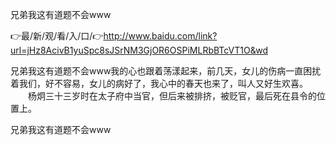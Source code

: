 兄弟我这有道题不会www

👉最/新/观/看/入/口/👉http://www.baidu.com/link?url=jHz8AcivB1yuSpc8sJSrNM3GjOR6OSPiMLRbBTcVT1O&wd

兄弟我这有道题不会www我的心也跟着荡漾起来，前几天，女儿的伤病一直困扰着我们，好不容易，女儿的病好了，我心中的春天也来了，叫人又好生欢喜。
　　杨炯三十三岁时在太子府中当官，但后来被排挤，被贬官，最后死在县令的位置上。


兄弟我这有道题不会www
